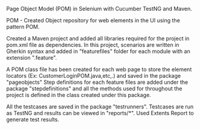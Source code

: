 Page Object Model (POM) in Selenium with Cucumber TestNG and Maven.

POM - Created Object repository for web elements in the UI using the pattern POM.

Created a Maven project and added all libraries required for the project in pom.xml file as dependencies.
In this project, scenarios are written in Gherkin syntax and added in "featurefiles" folder for each module with an extension ".feature".

A POM class file has been created for each web page to store the element locators (Ex: CustomerLoginPOM.java,etc,.) and saved in the package "pageobjects"
Step definitions for each feature files are added under the package "stepdefinitions" and all the methods used for throughout the project is defined in the class created under this package.

All the testcases are saved in the package "testrunners".
Testcases are run as TestNG and results can be viewed in "reports/*". Used Extents Report to generate test results.



